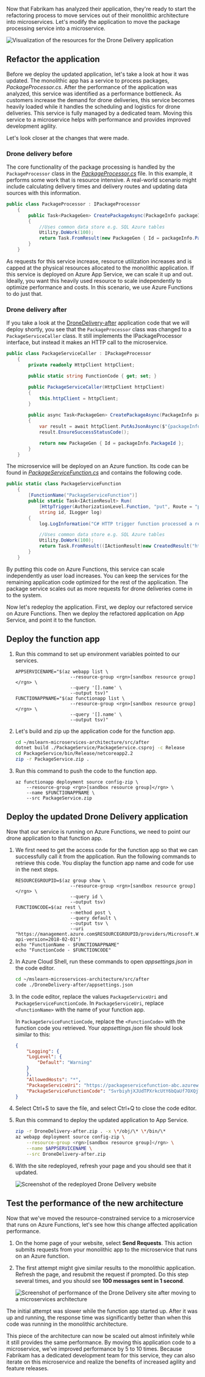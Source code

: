 Now that Fabrikam has analyzed their application, they're ready to start the refactoring process to move services out of their monolithic architecture into microservices. Let's modify the application to move the package processing service into a microservice.

![Visualization of the resources for the Drone Delivery application](../media/6-drone-delivery-microservices.svg)

## Refactor the application

Before we deploy the updated application, let's take a look at how it was updated. The monolithic app has a service to process packages, *PackageProcessor.cs*. After the performance of the application was analyzed, this service was identified as a performance bottleneck. As customers increase the demand for drone deliveries, this service becomes heavily loaded while it handles the scheduling and logistics for drone deliveries. This service is fully managed by a dedicated team. Moving this service to a microservice helps with performance and provides improved development agility.

Let's look closer at the changes that were made.

### Drone delivery before

The core functionality of the package processing is handled by the `PackageProcessor` class in the [*PackageProcessor.cs*](https://github.com/MicrosoftDocs/mslearn-microservices-architecture/blob/master/src/before/DroneDelivery-before/Services/PackageProcessor.cs) file. In this example, it performs some work that is resource intensive. A real-world scenario might include calculating delivery times and delivery routes and updating data sources with this information.

```csharp
public class PackageProcessor : IPackageProcessor
    {
        public Task<PackageGen> CreatePackageAsync(PackageInfo packageInfo)
        {
            //Uses common data store e.g. SQL Azure tables
            Utility.DoWork(100);
            return Task.FromResult(new PackageGen { Id = packageInfo.PackageId });
        }
    }
```

As requests for this service increase, resource utilization increases and is capped at the physical resources allocated to the monolithic application. If this service is deployed on Azure App Service, we can scale it up and out. Ideally, you want this heavily used resource to scale independently to optimize performance and costs. In this scenario, we use Azure Functions to do just that.

### Drone delivery after

If you take a look at the [DroneDelivery-after](https://github.com/MicrosoftDocs/mslearn-microservices-architecture/blob/master/src/before/DroneDelivery-before/Services/PackageProcessor.cs) application code that we will deploy shortly, you see that the `PackageProcessor` class was changed to a `PackageServiceCaller` class. It still implements the IPackageProcessor interface, but instead it makes an HTTP call to the microservice.

```csharp
public class PackageServiceCaller : IPackageProcessor
    {
        private readonly HttpClient httpClient;

        public static string FunctionCode { get; set; }

        public PackageServiceCaller(HttpClient httpClient)
        {
            this.httpClient = httpClient;
        }

        public async Task<PackageGen> CreatePackageAsync(PackageInfo packageInfo)
        {
            var result = await httpClient.PutAsJsonAsync($"{packageInfo.PackageId}?code={FunctionCode}", packageInfo);
            result.EnsureSuccessStatusCode();

            return new PackageGen { Id = packageInfo.PackageId };
        }
    }
```

The microservice will be deployed on an Azure function. Its code can be found in [*PackageServiceFunction.cs*](https://github.com/MicrosoftDocs/mslearn-microservices-architecture/blob/master/src/after/PackageService/PackageServiceFunction.cs) and contains the following code.

```csharp
public static class PackageServiceFunction
    {
        [FunctionName("PackageServiceFunction")]
        public static Task<IActionResult> Run(
            [HttpTrigger(AuthorizationLevel.Function, "put", Route = "packages/{id}")] HttpRequest req,
            string id, ILogger log)
        {
            log.LogInformation("C# HTTP trigger function processed a request.");

            //Uses common data store e.g. SQL Azure tables
            Utility.DoWork(100);
            return Task.FromResult((IActionResult)new CreatedResult("http://example.com", null));
        }
    }
```

By putting this code on Azure Functions, this service can scale independently as user load increases. You can keep the services for the remaining application code optimized for the rest of the application. The package service scales out as more requests for drone deliveries come in to the system.

Now let's redeploy the application. First, we deploy our refactored service on Azure Functions. Then we deploy the refactored application on App Service, and point it to the function.

## Deploy the function app

1. Run this command to set up environment variables pointed to our services.

    ```azurecli
    APPSERVICENAME="$(az webapp list \
                        --resource-group <rgn>[sandbox resource group]</rgn> \
                        --query '[].name' \
                        --output tsv)"
    FUNCTIONAPPNAME="$(az functionapp list \
                        --resource-group <rgn>[sandbox resource group]</rgn> \
                        --query '[].name' \
                        --output tsv)"
    ```

1. Let's build and zip up the application code for the function app.

    ```bash
    cd ~/mslearn-microservices-architecture/src/after
    dotnet build ./PackageService/PackageService.csproj -c Release
    cd PackageService/bin/Release/netcoreapp2.2
    zip -r PackageService.zip .
    ```

1. Run this command to push the code to the function app.

    ```azurecli
    az functionapp deployment source config-zip \
        --resource-group <rgn>[sandbox resource group]</rgn> \
        --name $FUNCTIONAPPNAME \
        --src PackageService.zip
    ```

## Deploy the updated Drone Delivery application

Now that our service is running on Azure Functions, we need to point our drone application to that function app.

1. We first need to get the access code for the function app so that we can successfully call it from the application. Run the following commands to retrieve this code. You display the function app name and code for use in the next steps.

    ```azurecli
    RESOURCEGROUPID=$(az group show \
                        --resource-group <rgn>[sandbox resource group]</rgn> \
                        --query id \
                        --output tsv)
    FUNCTIONCODE=$(az rest \
                        --method post \
                        --query default \
                        --output tsv \
                        --uri "https://management.azure.com$RESOURCEGROUPID/providers/Microsoft.Web/sites/$FUNCTIONAPPNAME/functions/PackageServiceFunction/listKeys?api-version=2018-02-01")
    echo "FunctionName - $FUNCTIONAPPNAME"
    echo "FunctionCode - $FUNCTIONCODE"
    ```

1. In Azure Cloud Shell, run these commands to open *appsettings.json* in the code editor.

    ```bash
    cd ~/mslearn-microservices-architecture/src/after
    code ./DroneDelivery-after/appsettings.json
    ```

1. In the code editor, replace the values `PackageServiceUri` and `PackageServiceFunctionCode`. In `PackageServiceUri`, replace `<FunctionName>` with the name of your function app.

    In `PackageServiceFunctionCode`, replace the `<FunctionCode>` with the function code you retrieved. Your *appsettings.json* file should look similar to this:

    ```json
    {
        "Logging": {
        "LogLevel": {
            "Default": "Warning"
        }
        },
        "AllowedHosts": "*",
        "PackageServiceUri": "https://packageservicefunction-abc.azurewebsites.net/api/packages/",
        "PackageServiceFunctionCode": "SvrbiyhjXJUdTPXrkcUtY6bQaUf7OXQjWvnM0Gq63hFUhbH2vn6qYA=="
    }
    ```

1. Select Ctrl+S to save the file, and select Ctrl+Q to close the code editor.

1. Run this command to deploy the updated application to App Service.

    ```bash
    zip -r DroneDelivery-after.zip . -x \*/obj/\* \*/bin/\*
    az webapp deployment source config-zip \
        --resource-group <rgn>[sandbox resource group]</rgn> \
        --name $APPSERVICENAME \
        --src DroneDelivery-after.zip
    ```

1. With the site redeployed, refresh your page and you should see that it updated.

    ![Screenshot of the redeployed Drone Delivery website](../media/7-web-site-after.png)

## Test the performance of the new architecture

Now that we've moved the resource-constrained service to a microservice that runs on Azure Functions, let's see how this change affected application performance.

1. On the home page of your website, select **Send Requests**. This action submits requests from your monolithic app to the microservice that runs on an Azure function.

1. The first attempt might give similar results to the monolithic application. Refresh the page, and resubmit the request if prompted. Do this step several times, and you should see **100 messages sent in 1 second**.

    ![Screenshot of performance of the Drone Delivery site after moving to a microservices architecture](../media/7-web-site-fast.png)

The initial attempt was slower while the function app started up. After it was up and running, the response time was significantly better than when this code was running in the monolithic architecture. 

This piece of the architecture can now be scaled out almost infinitely while it still provides the same performance. By moving this application code to a microservice, we've improved performance by 5 to 10 times. Because Fabrikam has a dedicated development team for this service, they can also iterate on this microservice and realize the benefits of increased agility and feature releases.
